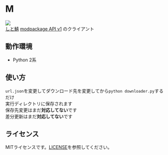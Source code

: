 # M
[![][mit-badge]][mit]  
[しと鯖](https://mc.citringo.net/) [modpackage API v1](http://api.citringo.net/citserver/modpackage/v1) のクライアント

## 動作環境
- Python 2系

## 使い方
`url.json`を変更してダウンロード先を変更してから`python downloader.py`するだけ  
実行ディレクトリに保存されます  
保存先変更はまだ**対応してない**です  
差分更新はまだ**対応してない**です

## ライセンス
MITライセンスです。[LICENSE](LICENSE)を参照してください。

[mit]:             http://opensource.org/licenses/MIT
[mit-badge]:       https://img.shields.io/badge/license-MIT-444444.svg?style=flat-square